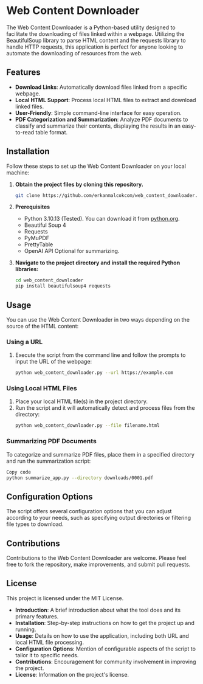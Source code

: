 # Web Content Downloader

The Web Content Downloader is a Python-based utility designed to facilitate the downloading of files linked within a webpage. Utilizing the BeautifulSoup library to parse HTML content and the requests library to handle HTTP requests, this application is perfect for anyone looking to automate the downloading of resources from the web.

## Features

- **Download Links**: Automatically download files linked from a specific webpage.
- **Local HTML Support**: Process local HTML files to extract and download linked files.
- **User-Friendly**: Simple command-line interface for easy operation.
- **PDF Categorization and Summarization**: Analyze PDF documents to classify and summarize their contents, displaying the results in an easy-to-read table format.


## Installation

Follow these steps to set up the Web Content Downloader on your local machine:

1. **Obtain the project files by cloning this repository.**
   ```bash
   git clone https://github.com/erkanmalcokcom/web_content_downloader.git
   ```

2. **Prerequisites**
   - Python 3.10.13 (Tested). You can download it from [python.org](https://www.python.org/downloads/).
   - Beautiful Soup 4
   - Requests
   - PyMuPDF
   - PrettyTable
   - OpenAI API Optional for summarizing.

3. **Navigate to the project directory and install the required Python libraries:**
   ```bash
   cd web_content_downloader
   pip install beautifulsoup4 requests
   ```

## Usage

You can use the Web Content Downloader in two ways depending on the source of the HTML content:

### Using a URL

1. Execute the script from the command line and follow the prompts to input the URL of the webpage:
   ```bash
   python web_content_downloader.py --url https://example.com
   ```

### Using Local HTML Files

1. Place your local HTML file(s) in the project directory.
2. Run the script and it will automatically detect and process files from the directory:
   ```bash
   python web_content_downloader.py --file filename.html
   ```

### Summarizing PDF Documents
To categorize and summarize PDF files, place them in a specified directory and run the summarization script:
```bash
Copy code
python summarize_app.py --directory downloads/0001.pdf
```

## Configuration Options

The script offers several configuration options that you can adjust according to your needs, such as specifying output directories or filtering file types to download.

## Contributions

Contributions to the Web Content Downloader are welcome. Please feel free to fork the repository, make improvements, and submit pull requests.

## License

This project is licensed under the MIT License.

- **Introduction**: A brief introduction about what the tool does and its primary features.
- **Installation**: Step-by-step instructions on how to get the project up and running.
- **Usage**: Details on how to use the application, including both URL and local HTML file processing.
- **Configuration Options**: Mention of configurable aspects of the script to tailor it to specific needs.
- **Contributions**: Encouragement for community involvement in improving the project.
- **License**: Information on the project's license.